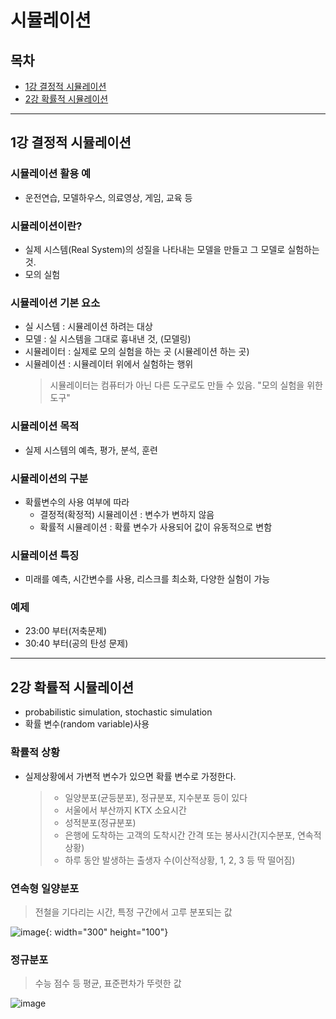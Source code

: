 # 시뮬레이션

## 목차
- [1강 결정적 시뮬레이션](#1강-결정적-시뮬레이션)
- [2강 확률적 시뮬레이션](#2강-확률적-시뮬레이션)

<hr/>

## 1강 결정적 시뮬레이션
### 시뮬레이션 활용 예
  - 운전연습, 모델하우스, 의료영상, 게임, 교육 등
### 시뮬레이션이란?
  - 실제 시스템(Real System)의 성질을 나타내는 모델을 만들고 그 모델로 실험하는 것.
  - 모의 실험
### 시뮬레이션 기본 요소
  - 실 시스템 : 시뮬레이션 하려는 대상 
  - 모델 : 실 시스템을 그대로 흉내낸 것, (모델링)
  - 시뮬레이터 : 실제로 모의 실험을 하는 곳 (시뮬레이션 하는 곳)
  - 시뮬레이션 : 시뮬레이터 위에서 실험하는 행위
    > 시뮬레이터는 컴퓨터가 아닌 다른 도구로도 만들 수 있음. "모의 실험을 위한 도구"
### 시뮬레이션 목적
  - 실제 시스템의 예측, 평가, 분석, 훈련
### 시뮬레이션의 구분
  - 확률변수의 사용 여부에 따라
    - 결정적(확정적) 시뮬레이션 : 변수가 변하지 않음
    - 확률적 시뮬레이션 : 확률 변수가 사용되어 값이 유동적으로 변함
### 시뮬레이션 특징
  - 미래를 예측, 시간변수를 사용, 리스크를 최소화, 다양한 실험이 가능
### 예제
- 23:00 부터(저축문제)
- 30:40 부터(공의 탄성 문제)

<hr/>

## 2강 확률적 시뮬레이션
- probabilistic simulation, stochastic simulation
- 확률 변수(random variable)사용
### 확률적 상황
- 실제상황에서 가변적 변수가 있으면 확률 변수로 가정한다.
  > - 일양분포(균등분포), 정규분포, 지수분포 등이 있다
  > - 서울에서 부산까지 KTX 소요시간
  > - 성적분포(정규분포)
  > - 은행에 도착하는 고객의 도착시간 간격 또는 봉사시간(지수분포, 연속적상황)
  > - 하루 동안 발생하는 출생자 수(이산적상황, 1, 2, 3 등 딱 떨어짐)
### 연속형 일양분포
  > 전철을 기다리는 시간, 특정 구간에서 고루 분포되는 값

![image](https://user-images.githubusercontent.com/22282950/188367299-0b51792c-c81c-476b-b5b7-e40ddf7f9874.png){: width="300" height="100"}

### 정규분포
  > 수능 점수 등 평균, 표준편차가 뚜렷한 값

![image](https://user-images.githubusercontent.com/22282950/188367061-c874e125-e25d-40ae-913b-fcb13c3e1624.png)

